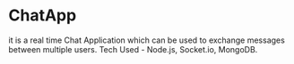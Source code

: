 # ChatApp
it is  a real time Chat Application which can be used to exchange messages between multiple users.
Tech Used - Node.js, Socket.io, MongoDB.
